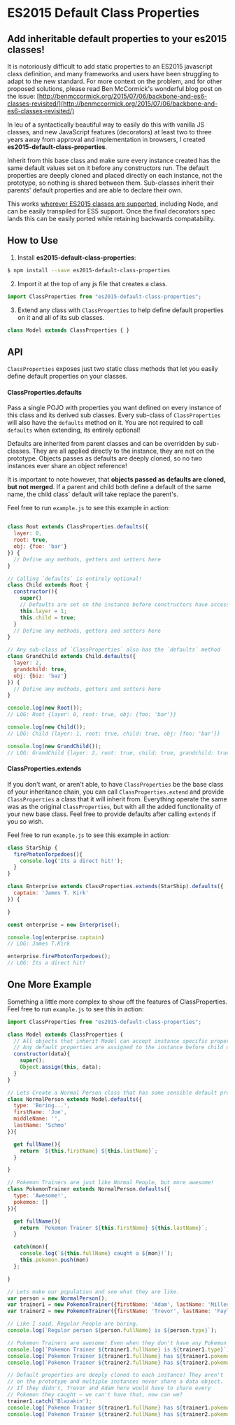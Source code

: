# ES2015 Default Class Properties
## Add inheritable default properties to your es2015 classes!

It is notoriously difficult to add static properties to an ES2015 javascript class definition, and many frameworks and users have been struggling to adapt to the new standard. For more context on the problem, and for other proposed solutions, please read Ben McCormick's wonderful blog post on the issue: [http://benmccormick.org/2015/07/06/backbone-and-es6-classes-revisited/](http://benmccormick.org/2015/07/06/backbone-and-es6-classes-revisited/)

In leu of a syntactically beautiful way to easily do this with vanilla JS classes, and new JavaScript features (decorators) at least two to three years away from approval and implementation in browsers, I created __es2015-default-class-properties__.

Inherit from this base class and make sure every instance created has the same default values set on it before any constructors run. The default properties are deeply cloned and placed directly on each instance, not the prototype, so nothing is shared between them. Sub-classes inherit their parents' default properties and are able to declare their own.

This works [wherever ES2015 classes are supported](https://developer.mozilla.org/en-US/docs/Web/JavaScript/Reference/Classes), including Node, and can be easily transpiled for ES5 support. Once the final decorators spec lands this can be easily ported while retaining backwards compatability.

## How to Use
1) Install __es2015-default-class-properties__:
```bash
$ npm install --save es2015-default-class-properties
```

2) Import it at the top of any js file that creates a class.
```javascript
import ClassProperties from "es2015-default-class-properties";
```
3) Extend any class with `ClassProperties` to help define default properties on it and all of its sub classes.
```javascript
class Model extends ClassProperties { }
```

## API
`ClassProperties` exposes just two static class methods that let you easily define default properties on your classes.

#### ClassProperties.defaults
Pass a single POJO with properties you want defined on every instance of this class and its derived sub classes. Every sub-class of `ClassProperties` will also have the `defaults` method on it. You are not required to call `defaults` when extending, its entirely optional!

Defaults are inherited from parent classes and can be overridden by sub-classes. They are all applied directly to the instance, they are not on the prototype. Objects passes as defaults are deeply cloned, so no two instances ever share an object reference!

It is important to note however, that __objects passed as defaults are cloned, but not merged__. If a parent and child both define a default of the same name, the child class' default will take replace the parent's.

Feel free to run `example.js` to see this example in action:
```javascript

class Root extends ClassProperties.defaults({
  layer: 0,
  root: true,
  obj: {foo: 'bar'}
}) {
  // Define any methods, getters and setters here
}

// Calling `defaults` is entirely optional!
class Child extends Root {
  constructor(){
    super()
    // Defaults are set on the instance before constructors have access to `this`
    this.layer = 1;
    this.child = true;
  }
  // Define any methods, getters and setters here
}

// Any sub-class of `ClassProperties` also has the `defaults` method
class GrandChild extends Child.defaults({
  layer: 2,
  grandchild: true,
  obj: {biz: 'baz'}
}) {
  // Define any methods, getters and setters here
}

console.log(new Root());
// LOG: Root {layer: 0, root: true, obj: {foo: 'bar'}}

console.log(new Child());
// LOG: Child {layer: 1, root: true, child: true, obj: {foo: 'bar'}}

console.log(new GrandChild());
// LOG: GrandChild {layer: 2, root: true, child: true, grandchild: true, obj: {biz: 'baz'}}

```

#### ClassProperties.extends
If you don't want, or aren't able, to have `ClassProperties` be the base class of your inheritance chain, you can call `ClassProperties.extend` and provide `ClassProperties` a class that it will inherit from. Everything operate the same was as the original `ClassProperties`, but with all the added functionality of your new base class. Feel free to provide defaults after calling `extends` if you so wish.

Feel free to run `example.js` to see this example in action:
```javascript
class StarShip {
  firePhotonTorpedoes(){
    console.log('Its a direct hit!');
  }
}

class Enterprise extends ClassProperties.extends(StarShip).defaults({
  captain: 'James T. Kirk'
}) {

}

const enterprise = new Enterprise();

console.log(enterprise.captain)
// LOG: James T.Kirk

enterprise.firePhotonTorpedoes();
// LOG: Its a direct hit!
```

## One More Example
Something a little more complex to show off the features of ClassProperties. Feel free to run `example.js` to see this in action:

```javascript
import ClassProperties from "es2015-default-class-properties";

class Model extends ClassProperties {
  // All objects that inherit Model can accept instance specific properties.
  // Any default properties are assigned to the instance before child classes have access to `this`.
  constructor(data){
    super();
    Object.assign(this, data);
  }
}

// Lets Create a Normal Person class that has some sensible default properties set. How boring!
class NormalPerson extends Model.defaults({
  type: 'Boring...',
  firstName: 'Joe',
  middleName: '',
  lastName: 'Schmo'
}){

  get fullName(){
    return `${this.firstName} ${this.lastName}`;
  }

}

// Pokemon Trainers are just like Normal People, but more awesome!
class PokemonTrainer extends NormalPerson.defaults({
  type: 'Awesome!',
  pokemon: []
}){

  get fullName(){
    return `Pokemon Trainer ${this.firstName} ${this.lastName}`;
  }

  catch(mon){
    console.log(`${this.fullName} caught a ${mon}!`);
    this.pokemon.push(mon)
  };

}

// Lets make our population and see what they are like.
var person = new NormalPerson();
var trainer1 = new PokemonTrainer({firstName: 'Adam', lastName: 'Miller'});
var trainer2 = new PokemonTrainer({firstName: 'Trevor', lastName: 'Fayle'});

// Like I said, Regular People are boring.
console.log(`Regular person ${person.fullName} is ${person.type}`);

// Pokemon Trainers are awesome! Even when they don't have any Pokemon
console.log(`Pokemon Trainer ${trainer1.fullName} is ${trainer1.type}`);
console.log(`Pokemon Trainer ${trainer1.fullName} has ${trainer1.pokemon.length} Pokemon`);
console.log(`Pokemon Trainer ${trainer2.fullName} has ${trainer2.pokemon.length} Pokemon`);

// Default properties are deeply cloned to each instance! They aren't
// on the prototype and multiple instances never share a data object.
// If they didn't, Trevor and Adam here would have to share every
// Pokemon they caught – we can't have that, now can we?
trainer1.catch('Blazakin');
console.log(`Pokemon Trainer ${trainer1.fullName} has ${trainer1.pokemon.length} Pokemon`);
console.log(`Pokemon Trainer ${trainer2.fullName} has ${trainer2.pokemon.length} Pokemon`);

```

